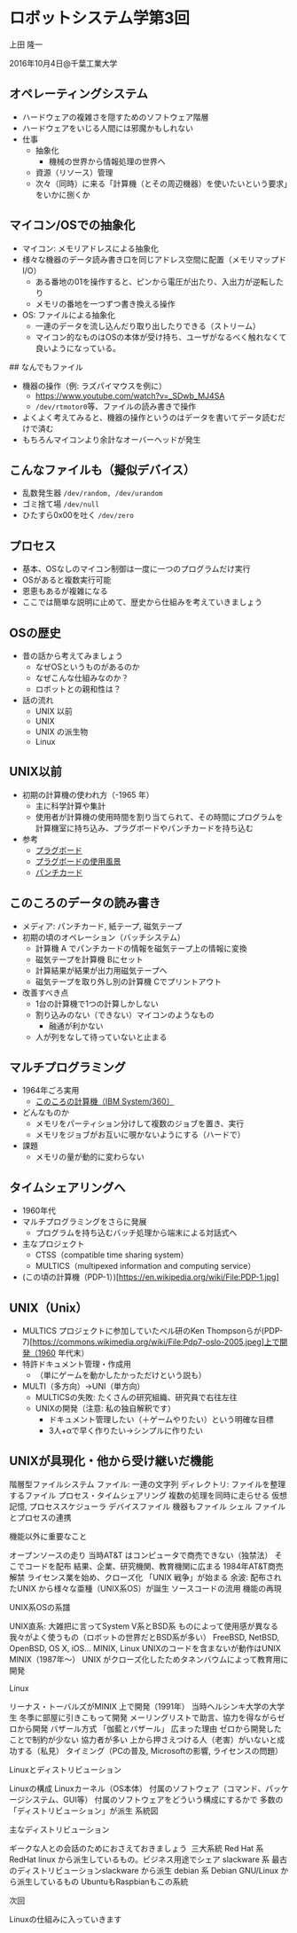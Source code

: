 # ロボットシステム学第3回

上田 隆一

2016年10月4日@千葉工業大学


## オペレーティングシステム

* ハードウェアの複雑さを隠すためのソフトウェア階層
* ハードウェアをいじる人間には邪魔かもしれない
* 仕事
  * 抽象化
    * 機械の世界から情報処理の世界へ
  * 資源（リソース）管理
  * 次々（同時）に来る「計算機（とその周辺機器）を使いたいという要求」をいかに捌くか


## マイコン/OSでの抽象化

* マイコン: メモリアドレスによる抽象化
* 様々な機器のデータ読み書き口を同じアドレス空間に配置（メモリマップドI/O）
  * ある番地の01を操作すると、ピンから電圧が出たり、入出力が逆転したり
  * メモリの番地を一つずつ書き換える操作
* OS: ファイルによる抽象化
  * 一連のデータを流し込んだり取り出したりできる（ストリーム）
  * マイコン的なものはOSの本体が受け持ち、ユーザがなるべく触れなくて良いようになっている。


## なんでもファイル

* 機器の操作（例: ラズパイマウスを例に）
  * https://www.youtube.com/watch?v=_SDwb_MJ4SA
  * `/dev/rtmotor0`等、ファイルの読み書きで操作
* よくよく考えてみると、機器の操作というのはデータを書いてデータ読むだけで済む
* もちろんマイコンより余計なオーバーヘッドが発生


## こんなファイルも（擬似デバイス）

* 乱数発生器 `/dev/random, /dev/urandom`
* ゴミ捨て場 `/dev/null`
* ひたすら0x00を吐く `/dev/zero`


## プロセス

* 基本、OSなしのマイコン制御は一度に一つのプログラムだけ実行
* OSがあると複数実行可能
* 恩恵もあるが複雑になる
* ここでは簡単な説明に止めて、歴史から仕組みを考えていきましょう


## OSの歴史

* 昔の話から考えてみましょう
  * なぜOSというものがあるのか
  * なぜこんな仕組みなのか？
  * ロボットとの親和性は？
* 話の流れ
  * UNIX 以前
  * UNIX
  * UNIX の派生物
  * Linux


## UNIX以前

* 初期の計算機の使われ方（-1965 年）
  * 主に科学計算や集計
  * 使用者が計算機の使用時間を割り当てられて、その時間にプログラムを計算機室に持ち込み、プラグボードやパンチカードを持ち込む
* 参考
  * [プラグボード](https://en.wikipedia.org/wiki/File:IBM402plugboard.Shrigley.wireside.jpg)
  * [プラグボードの使用風景](https://en.wikipedia.org/wiki/File:UNIVAC-120_BRL61-0890.jpg)
  * [パンチカード](https://en.wikipedia.org/wiki/File:FortranCardPROJ039.agr.jpg)


## このころのデータの読み書き

* メディア: パンチカード, 紙テープ, 磁気テープ
* 初期の頃のオペレーション（バッチシステム）
  * 計算機 A でパンチカードの情報を磁気テープ上の情報に変換
  * 磁気テープを計算機 Bにセット
  * 計算結果が結果が出力用磁気テープへ
  * 磁気テープを取り外し別の計算機 Cでプリントアウト
* 改善すべき点
  * 1台の計算機で1つの計算しかしない
  * 割り込みのない（できない）マイコンのようなもの
    * 融通が利かない
  * 人が列をなして待っていないと止まる


## マルチプログラミング

* 1964年ごろ実用
  * [このころの計算機（IBM System/360）](https://en.wikipedia.org/wiki/File:DM_IBM_S360.jpg)
* どんなものか
  * メモリをパーティション分けして複数のジョブを置き、実行
  * メモリをジョブがお互いに覗かないようにする（ハードで）
* 課題
  * メモリの量が動的に変わらない


## タイムシェアリングへ

* 1960年代
* マルチプログラミングをさらに発展
  * プログラムを持ち込むバッチ処理から端末による対話式へ
* 主なプロジェクト
  * CTSS（compatible time sharing system）
  * MULTICS（multipexed information and computing service）
* (この頃の計算機（PDP-1）)[https://en.wikipedia.org/wiki/File:PDP-1.jpg]


## UNIX（Unix）

* MULTICS プロジェクトに参加していたベル研のKen Thompsonらが(PDP-7)[https://commons.wikimedia.org/wiki/File:Pdp7-oslo-2005.jpeg]上で開発（1960 年代末）
* 特許ドキュメント管理・作成用
  * （単にゲームを動かしたかっただけという説も）
* MULTI（多方向）→UNI（単方向）
  * MULTICSの失敗: たくさんの研究組織、研究員で右往左往
  * UNIXの開発（注意: 私の独自解釈です）
    * ドキュメント管理したい（＋ゲームやりたい）という明確な目標
    * 3人+αで早く作りたい→シンプルに作りたい


## UNIXが具現化・他から受け継いだ機能

階層型ファイルシステム
ファイル: 一連の文字列
ディレクトリ: ファイルを整理するファイル
プロセス・タイムシェアリング
複数の処理を同時に走らせる
仮想記憶, プロセススケジューラ
デバイスファイル
機器もファイル
シェル
ファイルとプロセスの連携


機能以外に重要なこと

オープンソースの走り
当時AT&T はコンピュータで商売できない（独禁法）
そこでコードを配布
結果、企業、研究機関、教育機関に広まる
1984年AT&T商売解禁
ライセンス業を始め、クローズ化
「UNIX 戦争」が始まる
余波: 配布されたUNIX から様々な亜種（UNIX系OS）が誕生
ソースコードの流用
機能の再現


UNIX系OSの系譜

UNIX直系: 大雑把に言ってSystem V系とBSD系
ものによって使用感が異なる
我々がよく使うもの（ロボットの世界だとBSD系が多い）
FreeBSD, NetBSD, OpenBSD, OS X, iOS…
MINIX, Linux
UNIXのコードを含まないが動作はUNIX
MINIX（1987年〜）
UNIX がクローズ化したためタネンバウムによって教育用に開発


Linux

リーナス・トーバルズがMINIX 上で開発（1991年）
当時ヘルシンキ大学の大学生
冬季に部屋に引きこもって開発
メーリングリストで助言、協力を得ながらゼロから開発
バザール方式
「伽藍とバザール」
広まった理由
ゼロから開発したことで制約が少ない
協力者が多い
上から押さえつける人（老害）がいないと成功する（私見）
タイミング（PCの普及, Microsoftの影響, ライセンスの問題）


Linuxとディストリビューション

Linuxの構成
Linuxカーネル（OS本体）
付属のソフトウェア（コマンド、パッケージシステム、GUI等）
付属のソフトウェアをどういう構成にするかで
多数の「ディストリビューション」が派生
系統図


主なディストリビューション

ギークな人との会話のためにおさえておきましょう
 三大系統
Red Hat 系
RedHat linux から派生しているもの。ビジネス用途でシェア
slackware 系
最古のディストリビューションslackware から派生
debian 系
Debian GNU/Linux から派生しているもの
UbuntuもRaspbianもこの系統


次回

Linuxの仕組みに入っていきます

